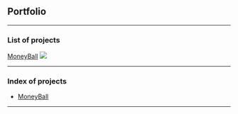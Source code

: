 ## Portfolio

---

### List of projects 

[MoneyBall](https://ddesquens.github.io/R%20projects/Moneyball/moneyball.html)
<img src="R projects/Moneyball.jpg?raw=true"/>

---

### Index of projects

- [MoneyBall](https://ddesquens.github.io/R%20projects/Moneyball/moneyball.html)

---
